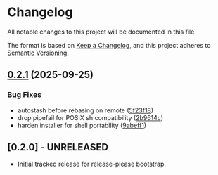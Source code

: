 # Changelog

All notable changes to this project will be documented in this file.

The format is based on [Keep a Changelog](https://keepachangelog.com/en/1.0.0/),
and this project adheres to [Semantic Versioning](https://semver.org/spec/v2.0.0.html).

## [0.2.1](https://github.com/GezzyDax/ObsyncGit/compare/v0.2.0...v0.2.1) (2025-09-25)


### Bug Fixes

* autostash before rebasing on remote ([5f23f18](https://github.com/GezzyDax/ObsyncGit/commit/5f23f1872c6f6d730bd6f9347f01b8e058b88322))
* drop pipefail for POSIX sh compatibility ([2b9614c](https://github.com/GezzyDax/ObsyncGit/commit/2b9614c54cf02f8825d0ba50050ff49b1c720bfe))
* harden installer for shell portability ([9abeff1](https://github.com/GezzyDax/ObsyncGit/commit/9abeff142db275f05d7f2157fcd39abc45712c90))

## [0.2.0] - UNRELEASED
- Initial tracked release for release-please bootstrap.
